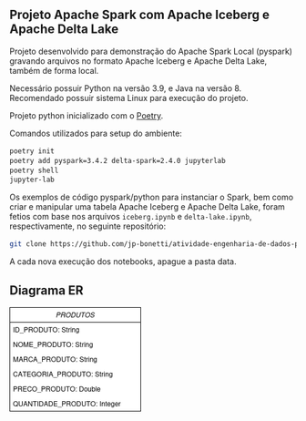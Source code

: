 ## Projeto Apache Spark com Apache Iceberg e Apache Delta Lake

Projeto desenvolvido para demonstração do Apache Spark Local (pyspark) gravando arquivos no formato Apache Iceberg e Apache Delta Lake, também de forma local.

Necessário possuir Python na versão 3.9, e Java na versão 8. Recomendado possuir sistema Linux para execução do projeto.

Projeto python inicializado com o [Poetry](https://github.com/python-poetry/poetry).

Comandos utilizados para setup do ambiente:

```bash
poetry init
poetry add pyspark=3.4.2 delta-spark=2.4.0 jupyterlab
poetry shell
jupyter-lab
```

Os exemplos de código pyspark/python para instanciar o Spark, bem como criar e manipular uma tabela Apache Iceberg e Apache Delta Lake, 
foram fetios com base nos arquivos `iceberg.ipynb` e `delta-lake.ipynb`, respectivamente, no seguinte repositório:

```bash
git clone https://github.com/jp-bonetti/atividade-engenharia-de-dados-pyspark
```

A cada nova execução dos notebooks, apague a pasta data.

## Diagrama ER

![Diagrama ER](https://raw.githubusercontent.com/jp-bonetti/atividade-engenharia-de-dados-pyspark/refs/heads/main/pyspark.drawio.png)

